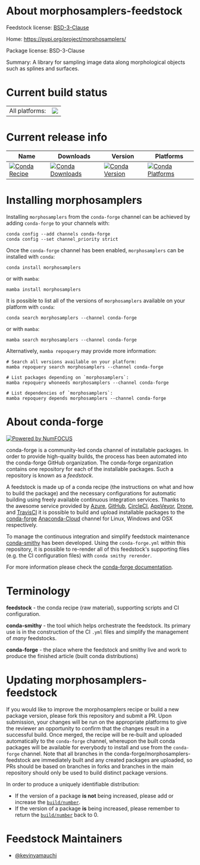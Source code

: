 About morphosamplers-feedstock
==============================

Feedstock license: [BSD-3-Clause](https://github.com/conda-forge/morphosamplers-feedstock/blob/main/LICENSE.txt)

Home: https://pypi.org/project/morphosamplers/

Package license: BSD-3-Clause

Summary: A library for sampling image data along morphological objects such as splines and surfaces.

Current build status
====================


<table><tr><td>All platforms:</td>
    <td>
      <a href="https://dev.azure.com/conda-forge/feedstock-builds/_build/latest?definitionId=18925&branchName=main">
        <img src="https://dev.azure.com/conda-forge/feedstock-builds/_apis/build/status/morphosamplers-feedstock?branchName=main">
      </a>
    </td>
  </tr>
</table>

Current release info
====================

| Name | Downloads | Version | Platforms |
| --- | --- | --- | --- |
| [![Conda Recipe](https://img.shields.io/badge/recipe-morphosamplers-green.svg)](https://anaconda.org/conda-forge/morphosamplers) | [![Conda Downloads](https://img.shields.io/conda/dn/conda-forge/morphosamplers.svg)](https://anaconda.org/conda-forge/morphosamplers) | [![Conda Version](https://img.shields.io/conda/vn/conda-forge/morphosamplers.svg)](https://anaconda.org/conda-forge/morphosamplers) | [![Conda Platforms](https://img.shields.io/conda/pn/conda-forge/morphosamplers.svg)](https://anaconda.org/conda-forge/morphosamplers) |

Installing morphosamplers
=========================

Installing `morphosamplers` from the `conda-forge` channel can be achieved by adding `conda-forge` to your channels with:

```
conda config --add channels conda-forge
conda config --set channel_priority strict
```

Once the `conda-forge` channel has been enabled, `morphosamplers` can be installed with `conda`:

```
conda install morphosamplers
```

or with `mamba`:

```
mamba install morphosamplers
```

It is possible to list all of the versions of `morphosamplers` available on your platform with `conda`:

```
conda search morphosamplers --channel conda-forge
```

or with `mamba`:

```
mamba search morphosamplers --channel conda-forge
```

Alternatively, `mamba repoquery` may provide more information:

```
# Search all versions available on your platform:
mamba repoquery search morphosamplers --channel conda-forge

# List packages depending on `morphosamplers`:
mamba repoquery whoneeds morphosamplers --channel conda-forge

# List dependencies of `morphosamplers`:
mamba repoquery depends morphosamplers --channel conda-forge
```


About conda-forge
=================

[![Powered by
NumFOCUS](https://img.shields.io/badge/powered%20by-NumFOCUS-orange.svg?style=flat&colorA=E1523D&colorB=007D8A)](https://numfocus.org)

conda-forge is a community-led conda channel of installable packages.
In order to provide high-quality builds, the process has been automated into the
conda-forge GitHub organization. The conda-forge organization contains one repository
for each of the installable packages. Such a repository is known as a *feedstock*.

A feedstock is made up of a conda recipe (the instructions on what and how to build
the package) and the necessary configurations for automatic building using freely
available continuous integration services. Thanks to the awesome service provided by
[Azure](https://azure.microsoft.com/en-us/services/devops/), [GitHub](https://github.com/),
[CircleCI](https://circleci.com/), [AppVeyor](https://www.appveyor.com/),
[Drone](https://cloud.drone.io/welcome), and [TravisCI](https://travis-ci.com/)
it is possible to build and upload installable packages to the
[conda-forge](https://anaconda.org/conda-forge) [Anaconda-Cloud](https://anaconda.org/)
channel for Linux, Windows and OSX respectively.

To manage the continuous integration and simplify feedstock maintenance
[conda-smithy](https://github.com/conda-forge/conda-smithy) has been developed.
Using the ``conda-forge.yml`` within this repository, it is possible to re-render all of
this feedstock's supporting files (e.g. the CI configuration files) with ``conda smithy rerender``.

For more information please check the [conda-forge documentation](https://conda-forge.org/docs/).

Terminology
===========

**feedstock** - the conda recipe (raw material), supporting scripts and CI configuration.

**conda-smithy** - the tool which helps orchestrate the feedstock.
                   Its primary use is in the construction of the CI ``.yml`` files
                   and simplify the management of *many* feedstocks.

**conda-forge** - the place where the feedstock and smithy live and work to
                  produce the finished article (built conda distributions)


Updating morphosamplers-feedstock
=================================

If you would like to improve the morphosamplers recipe or build a new
package version, please fork this repository and submit a PR. Upon submission,
your changes will be run on the appropriate platforms to give the reviewer an
opportunity to confirm that the changes result in a successful build. Once
merged, the recipe will be re-built and uploaded automatically to the
`conda-forge` channel, whereupon the built conda packages will be available for
everybody to install and use from the `conda-forge` channel.
Note that all branches in the conda-forge/morphosamplers-feedstock are
immediately built and any created packages are uploaded, so PRs should be based
on branches in forks and branches in the main repository should only be used to
build distinct package versions.

In order to produce a uniquely identifiable distribution:
 * If the version of a package **is not** being increased, please add or increase
   the [``build/number``](https://docs.conda.io/projects/conda-build/en/latest/resources/define-metadata.html#build-number-and-string).
 * If the version of a package **is** being increased, please remember to return
   the [``build/number``](https://docs.conda.io/projects/conda-build/en/latest/resources/define-metadata.html#build-number-and-string)
   back to 0.

Feedstock Maintainers
=====================

* [@kevinyamauchi](https://github.com/kevinyamauchi/)

